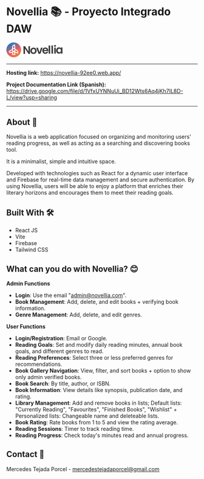 # Novellia 📚 - Proyecto Integrado DAW
<a href="https://novellia-92ee0.web.app">
    <img src="src/assets/img/logo.png" alt="Logo" width="150">
</a>

---

**Hosting link:** https://novellia-92ee0.web.app/

**Project Documentation Link (Spanish):** https://drive.google.com/file/d/1VfxUYNNuUi_BD12Wts6Aq4jKh7IL8D-L/view?usp=sharing

---

## About 💬
Novellia is a web application focused on organizing and monitoring users' reading progress, as well as acting as a searching and discovering books tool. 

It is a minimalist, simple and intuitive space.

Developed with technologies such as React for a dynamic user interface and Firebase for real-time data management and secure authentication. By using Novellia, users will be able to enjoy a platform that enriches their literary horizons and encourages them to meet their reading goals.


## Built With 🛠

* React JS
* Vite
* Firebase
* Tailwind CSS


## What can you do with Novellia? 😊

**Admin Functions**

- **Login**: Use the email "admin@novellia.com".
- **Book Management**: Add, delete, and edit books + verifying book information.
- **Genre Management**: Add, delete, and edit genres.

**User Functions**

- **Login/Registration**: Email or Google.
- **Reading Goals**: Set and modify daily reading minutes, annual book goals, and different genres to read.
- **Reading Preferences**: Select three or less preferred genres for recommendations.
- **Book Gallery Navigation**: View, filter, and sort books + option to show only admin verified books.
- **Book Search**: By title, author, or ISBN.
- **Book Information**: View details like synopsis, publication date, and rating.
- **Library Management**: Add and remove books in lists; Default lists: "Currently Reading", "Favourites", "Finished Books", "Wishlist" + Personalized lists: Changeable name and deleteable lists.
- **Book Rating**: Rate books from 1 to 5 and view the rating average.
- **Reading Sessions**: Timer to track reading time.
- **Reading Progress**: Check today's minutes read and annual progress.



## Contact 📧
Mercedes Tejada Porcel - mercedestejadaporcel@gmail.com




